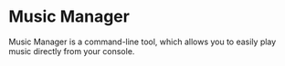 # Music Manager
 Music Manager is a command-line tool, which allows you to easily play music directly from your console.
